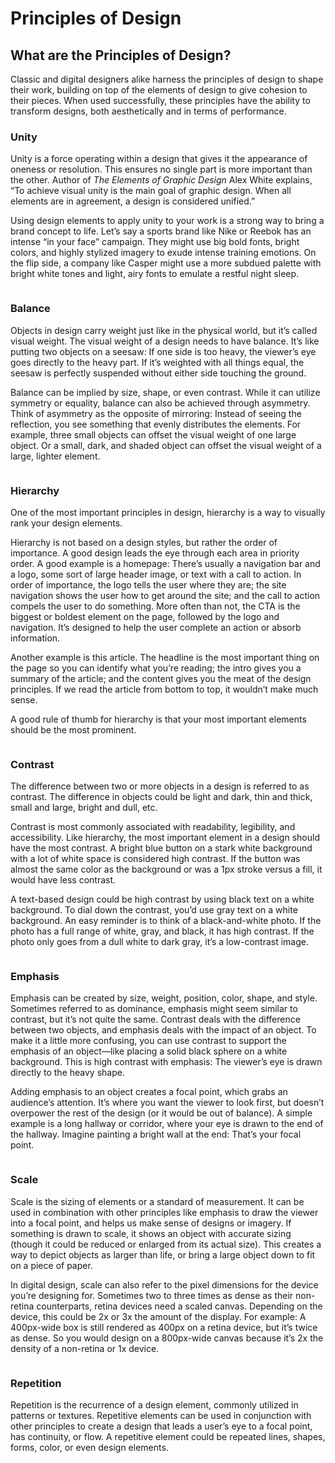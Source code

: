 # Principles of Design

## What are the Principles of Design?

Classic and digital designers alike harness the principles of design to shape their work, building on top of the elements of design to give cohesion to their pieces. When used successfully, these principles have the ability to transform designs, both aesthetically and in terms of performance.

### Unity

Unity is a force operating within a design that gives it the appearance of oneness or resolution. This ensures no single part is more important than the other. Author of _The Elements of Graphic Design_ Alex White explains, “To achieve visual unity is the main goal of graphic design. When all elements are in agreement, a design is considered unified.”

Using design elements to apply unity to your work is a strong way to bring a brand concept to life. Let’s say a sports brand like Nike or Reebok has an intense “in your face” campaign. They might use big bold fonts, bright colors, and highly stylized imagery to exude intense training emotions. On the flip side, a company like Casper might use a more subdued palette with bright white tones and light, airy fonts to emulate a restful night sleep.

<figure><img src="../../.gitbook/assets/19df5a16708ce558f463b6144c5cee396ff6ec9f-2881x2161.jpg" alt=""><figcaption></figcaption></figure>

### Balance

Objects in design carry weight just like in the physical world, but it’s called visual weight. The visual weight of a design needs to have balance. It’s like putting two objects on a seesaw: If one side is too heavy, the viewer’s eye goes directly to the heavy part. If it’s weighted with all things equal, the seesaw is perfectly suspended without either side touching the ground.

Balance can be implied by size, shape, or even contrast. While it can utilize symmetry or equality, balance can also be achieved through asymmetry. Think of asymmetry as the opposite of mirroring: Instead of seeing the reflection, you see something that evenly distributes the elements. For example, three small objects can offset the visual weight of one large object. Or a small, dark, and shaded object can offset the visual weight of a large, lighter element.

<figure><img src="../../.gitbook/assets/cf70b49ddf845f664f73a47c1c0c65f38bfcc82f-2881x2161.jpg" alt=""><figcaption></figcaption></figure>

### Hierarchy

One of the most important principles in design, hierarchy is a way to visually rank your design elements.

Hierarchy is not based on a design styles, but rather the order of importance. A good design leads the eye through each area in priority order. A good example is a homepage: There’s usually a navigation bar and a logo, some sort of large header image, or text with a call to action. In order of importance, the logo tells the user where they are; the site navigation shows the user how to get around the site; and the call to action compels the user to do something. More often than not, the CTA is the biggest or boldest element on the page, followed by the logo and navigation. It’s designed to help the user complete an action or absorb information.

Another example is this article. The headline is the most important thing on the page so you can identify what you’re reading; the intro gives you a summary of the article; and the content gives you the meat of the design principles. If we read the article from bottom to top, it wouldn’t make much sense.

A good rule of thumb for hierarchy is that your most important elements should be the most prominent.

<figure><img src="../../.gitbook/assets/9545de78a78ae7260fbc588d7bd0511b645a8b46-2881x2161.jpg" alt=""><figcaption></figcaption></figure>

### Contrast

The difference between two or more objects in a design is referred to as contrast. The difference in objects could be light and dark, thin and thick, small and large, bright and dull, etc.

Contrast is most commonly associated with readability, legibility, and accessibility. Like hierarchy, the most important element in a design should have the most contrast. A bright blue button on a stark white background with a lot of white space is considered high contrast. If the button was almost the same color as the background or was a 1px stroke versus a fill, it would have less contrast.

A text-based design could be high contrast by using black text on a white background. To dial down the contrast, you’d use gray text on a white background. An easy reminder is to think of a black-and-white photo. If the photo has a full range of white, gray, and black, it has high contrast. If the photo only goes from a dull white to dark gray, it’s a low-contrast image.

<figure><img src="../../.gitbook/assets/04fc4dd78e4fb7c530bc8e77192527aaa80a4d1c-2881x2161.jpg" alt=""><figcaption></figcaption></figure>

### Emphasis

Emphasis can be created by size, weight, position, color, shape, and style. Sometimes referred to as dominance, emphasis might seem similar to contrast, but it’s not quite the same. Contrast deals with the difference between two objects, and emphasis deals with the impact of an object. To make it a little more confusing, you can use contrast to support the emphasis of an object—like placing a solid black sphere on a white background. This is high contrast with emphasis: The viewer’s eye is drawn directly to the heavy shape.

Adding emphasis to an object creates a focal point, which grabs an audience’s attention. It’s where you want the viewer to look first, but doesn’t overpower the rest of the design (or it would be out of balance). A simple example is a long hallway or corridor, where your eye is drawn to the end of the hallway. Imagine painting a bright wall at the end: That’s your focal point.

<figure><img src="../../.gitbook/assets/c6692f89a41092bf2003670e7f27744080e389ef-2881x2161.jpg" alt=""><figcaption></figcaption></figure>

### Scale

Scale is the sizing of elements or a standard of measurement. It can be used in combination with other principles like emphasis to draw the viewer into a focal point, and helps us make sense of designs or imagery. If something is drawn to scale, it shows an object with accurate sizing (though it could be reduced or enlarged from its actual size). This creates a way to depict objects as larger than life, or bring a large object down to fit on a piece of paper.

In digital design, scale can also refer to the pixel dimensions for the device you’re designing for. Sometimes two to three times as dense as their non-retina counterparts, retina devices need a scaled canvas. Depending on the device, this could be 2x or 3x the amount of the display. For example: A 400px-wide box is still rendered as 400px on a retina device, but it’s twice as dense. So you would design on a 800px-wide canvas because it’s 2x the density of a non-retina or 1x device.

<figure><img src="../../.gitbook/assets/3f07314a30ba88a5a1267bbf9907157fc752116d-2881x2161.jpg" alt=""><figcaption></figcaption></figure>

### Repetition

Repetition is the recurrence of a design element, commonly utilized in patterns or textures. Repetitive elements can be used in conjunction with other principles to create a design that leads a user’s eye to a focal point, has continuity, or flow. A repetitive element could be repeated lines, shapes, forms, color, or even design elements.

<figure><img src="../../.gitbook/assets/6e04e7cbcf82a89dd1e3e090c17eebc99de18fba-2881x2161.jpg" alt=""><figcaption></figcaption></figure>
